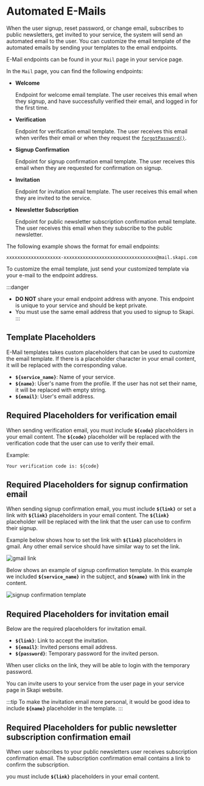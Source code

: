 # Automated E-Mails

When the user signup, reset password, or change email, subscribes to public newsletters, get invited to your service,
the system will send an automated email to the user.
You can customize the email template of the automated emails by sending your templates to the email endpoints.

E-Mail endpoints can be found in your `Mail` page in your service page.

In the `Mail` page, you can find the following endpoints:
- **Welcome**
  
  Endpoint for welcome email template. The user receives this email when they signup, and have successfully verified their email, and logged in for the first time.

- **Verification**
  
  Endpoint for verification email template. The user receives this email when verifes their email or when they request the [`forgotPassword()`](/api-reference/authentication/README.md#forgotpassword).
  
- **Signup Confirmation**
  
  Endpoint for signup confirmation email template. The user receives this email when they are requested for confirmation on signup.

- **Invitation**
  
  Endpoint for invitation email template. The user receives this email when they are invited to the service.

- **Newsletter Subscription**
  
  Endpoint for public newsletter subscription confirmation email template. The user receives this email when they subscribe to the public newsletter.

The following example shows the format for email endpoints:

```
xxxxxxxxxxxxxxxxxxxx-xxxxxxxxxxxxxxxxxxxxxxxxxxxxxxxxxx@mail.skapi.com
```

To customize the email template, just send your customized template via your e-mail to the endpoint address.

:::danger
- **DO NOT** share your email endpoint address with anyone. This endpoint is unique to your service and should be kept private.
- You must use the same email address that you used to signup to Skapi.
:::

## Template Placeholders

E-Mail templates takes custom placeholders that can be used to customize the email template.
If there is a placeholder character in your email content, it will be replaced with the corresponding value.

- **`${service_name}`**: Name of your service.
- **`${name}`**: User's name from the profile. If the user has not set their name, it will be replaced with empty string.
- **`${email}`**: User's email address.

## Required Placeholders for verification email

When sending verification email, you must include **`${code}`** placeholders in your email content.
The **`${code}`** placeholder will be replaced with the verification code that the user can use to verify their email.

Example:
```
Your verification code is: ${code}
```

## Required Placeholders for signup confirmation email

When sending signup confirmation email, you must include **`${link}`** or set a link with **`${link}`** placeholders in your email content.
The **`${link}`** placeholder will be replaced with the link that the user can use to confirm their signup.

Example below shows how to set the link with **`${link}`** placeholders in gmail.
Any other email service should have similar way to set the link.

![gmail link](/conflink.png)

Below shows an example of signup confirmation template. In this example we included **`${service_name}`** in the subject, and **`${name}`** with link in the content.

![signup confirmation template](/conftemp.png)


## Required Placeholders for invitation email

Below are the required placeholders for invitation email.

- **`${link}`**: Link to accept the invitation.
- **`${email}`**: Invited persons email address.
- **`${password}`**: Temporary password for the invited person.

When user clicks on the link, they will be able to login with the temporary password.

You can invite users to your service from the user page in your service page in Skapi website.

:::tip
To make the invitation email more personal, it would be good idea to include **`${name}`** placeholder in the template.
:::

## Required Placeholders for public newsletter subscription confirmation email

When user subscribes to your public newsletters user receives subscription confirmation email.
The subscription confirmation email contains a link to confirm the subscription.

you must include **`${link}`** placeholders in your email content.
